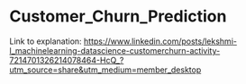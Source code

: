 # Customer_Churn_Prediction
Link to explanation: 
https://www.linkedin.com/posts/lekshmi-l_machinelearning-datascience-customerchurn-activity-7214701326214078464-HcQ_?utm_source=share&utm_medium=member_desktop
